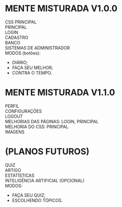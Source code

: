 # MENTE MISTURADA V1.0.0
CSS PRINCIPAL <br>
PRINCIPAL <br>
LOGIN <br>
CADASTRO <br>
BANCO <br>
SISTEMAS DE ADMINISTRADOR <br>
MODOS (botões): <br>
- DIÁRIO; <br>
- FAÇA SEU MELHOR; <br>
- CONTRA O TEMPO. <br>

# MENTE MISTURADA V1.1.0
PERFIL <br>
CONFIGURAÇÕES <br>
LOGOUT <br>
MELHORIAS DAS PÁGINAS: LOGIN, PRINCIPAL<br>
MELHORIA DO CSS: PRINCIPAL<br>
IMAGENS <br>

# (PLANOS FUTUROS)
QUIZ <br>
ARTIGO <br>
ESTATÍSTICAS <br>
INTELIGÊNCIA ARTIFICIAL (OPCIONAL) <br>
MODOS: <br>
- FAÇA SEU QUIZ; <br>
- ESCOLHENDO TÓPICOS. <br>

